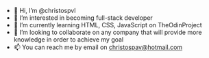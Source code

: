 - 👋 Hi, I’m @christospvl
- 👀 I’m interested in becoming full-stack developer
- 🌱 I’m currently learning HTML, CSS, JavaScript on TheOdinProject
- 💞️ I’m looking to collaborate on any company that will provide more knowledge in order to achieve my goal
- 📫 You can reach me by email on christospav@hotmail.com
